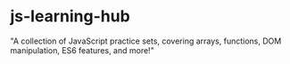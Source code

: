 # js-learning-hub
"A collection of JavaScript practice sets, covering arrays, functions, DOM manipulation, ES6 features, and more!"
